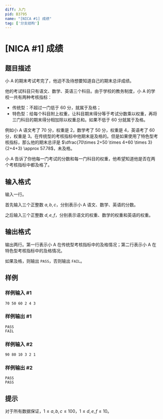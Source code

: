 ```yaml
---
diff: 入门
pid: B3795
name: "[NICA #1] 成绩"
tag: ['分支结构']
---
```

# [NICA #1] 成绩
## 题目描述

小 A 的期末考试考完了，他迫不及待想要知道自己的期末总评成绩。

他的考试科目只有语文、数学、英语三个科目。由于学校的教务制度，小 A 的学校一共有两种考核指标：

- 传统型：不超过一门低于 $60$ 分，就属于及格；
- 特色型：给每个科目附上权重，让科目期末得分等于考试分数乘以权重，再将三门科目的期末得分相加除以权重总和。如果不低于 $60$ 分就属于及格。  


例如小 A 语文考了 $70$ 分，权重是 $2$，数学考了 $50$ 分，权重是 $4$，英语考了 $60$ 分，权重是 $3$。在传统型的考核指标中他期末是及格的。但是如果使用了特色型考核指标，那么他的期末总评是 $\dfrac{70\times 2+50 \times 4+60 \times 3}{2+4+3} \approx 57.78$，未及格。

小 A 告诉了你他每一门考试的分数和每一门科目的权重，他希望知道他是否在两个考核指标中都及格了。
## 输入格式

输入一行。

首先输入三个正整数 $a,b,c$，分别表示小 A 语文、数学、英语的分数。

之后输入三个正整数 $d,e,f$，分别表示语文的权重、数学的权重和英语的权重。
## 输出格式

输出两行。第一行表示小 A 在传统型考核指标中的及格情况；第二行表示小 A 在特色型考核指标中的及格情况。

如果及格，则输出 `PASS`，否则输出 `FAIL`。
## 样例

### 样例输入 #1
```
70 50 60 2 4 3
```
### 样例输出 #1
```
PASS
FAIL
```
### 样例输入 #2
```
90 80 10 3 2 1
```
### 样例输出 #2
```
PASS
PASS
```
## 提示

对于所有数据保证，$1 \leq a,b,c \leq 100$，$1 \leq d,e,f \leq 10$。
